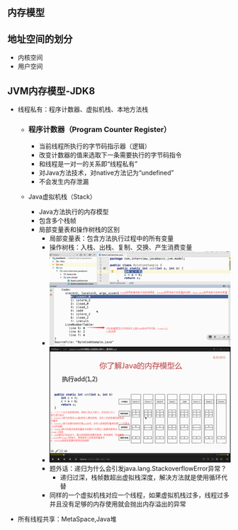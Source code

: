 ## 内存模型

## 地址空间的划分

* 内核空间
* 用户空间

## JVM内存模型-JDK8

* 线程私有：程序计数器、虚拟机栈、本地方法栈

  * ### 程序计数器（Program Counter Register）

    * 当前线程所执行的字节码指示器（逻辑）
    * 改变计数器的值来选取下一条需要执行的字节码指令
    * 和线程是一对一的关系即“线程私有”
    * 对Java方法技术，对native方法记为“undefined”
    * 不会发生内存泄漏
  * Java虚拟机栈（Stack）
    * Java方法执行的内存模型
    * 包含多个栈帧
    * 局部变量表和操作树栈的区别
      * 局部变量表：包含方法执行过程中的所有变量
      * 操作树栈：入栈、出栈、复制、交换、产生消费变量
      * ![](/模型/1.png)
      * ![](/assets/3.png)
      * 题外话：递归为什么会引发java.lang.StackoverflowError异常？
        * 递归过深，栈帧数超出虚拟栈深度，解决方法就是使用循环代替
      * 同样的一个虚拟机栈对应一个线程，如果虚拟机栈过多，线程过多并且没有足够的内存使用就会抛出内存溢出的异常

* 所有线程共享：MetaSpace,Java堆



